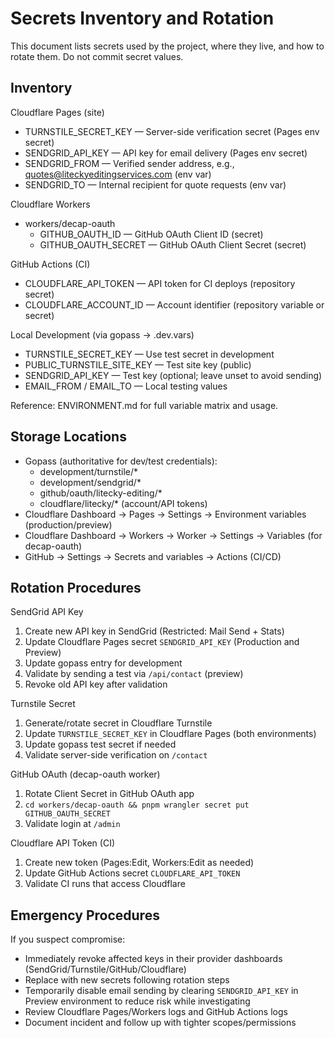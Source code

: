 # Secrets Inventory and Rotation

This document lists secrets used by the project, where they live, and how to rotate them. Do not commit secret values.

## Inventory

Cloudflare Pages (site)
- TURNSTILE_SECRET_KEY — Server-side verification secret (Pages env secret)
- SENDGRID_API_KEY — API key for email delivery (Pages env secret)
- SENDGRID_FROM — Verified sender address, e.g., quotes@liteckyeditingservices.com (env var)
- SENDGRID_TO — Internal recipient for quote requests (env var)

Cloudflare Workers
- workers/decap-oauth
  - GITHUB_OAUTH_ID — GitHub OAuth Client ID (secret)
  - GITHUB_OAUTH_SECRET — GitHub OAuth Client Secret (secret)

GitHub Actions (CI)
- CLOUDFLARE_API_TOKEN — API token for CI deploys (repository secret)
- CLOUDFLARE_ACCOUNT_ID — Account identifier (repository variable or secret)

Local Development (via gopass → .dev.vars)
- TURNSTILE_SECRET_KEY — Use test secret in development
- PUBLIC_TURNSTILE_SITE_KEY — Test site key (public)
- SENDGRID_API_KEY — Test key (optional; leave unset to avoid sending)
- EMAIL_FROM / EMAIL_TO — Local testing values

Reference: ENVIRONMENT.md for full variable matrix and usage.

## Storage Locations

- Gopass (authoritative for dev/test credentials):
  - development/turnstile/*
  - development/sendgrid/*
  - github/oauth/litecky-editing/*
  - cloudflare/litecky/* (account/API tokens)
- Cloudflare Dashboard → Pages → Settings → Environment variables (production/preview)
- Cloudflare Dashboard → Workers → Worker → Settings → Variables (for decap-oauth)
- GitHub → Settings → Secrets and variables → Actions (CI/CD)

## Rotation Procedures

SendGrid API Key
1. Create new API key in SendGrid (Restricted: Mail Send + Stats)
2. Update Cloudflare Pages secret `SENDGRID_API_KEY` (Production and Preview)
3. Update gopass entry for development
4. Validate by sending a test via `/api/contact` (preview)
5. Revoke old API key after validation

Turnstile Secret
1. Generate/rotate secret in Cloudflare Turnstile
2. Update `TURNSTILE_SECRET_KEY` in Cloudflare Pages (both environments)
3. Update gopass test secret if needed
4. Validate server-side verification on `/contact`

GitHub OAuth (decap-oauth worker)
1. Rotate Client Secret in GitHub OAuth app
2. `cd workers/decap-oauth && pnpm wrangler secret put GITHUB_OAUTH_SECRET`
3. Validate login at `/admin`

Cloudflare API Token (CI)
1. Create new token (Pages:Edit, Workers:Edit as needed)
2. Update GitHub Actions secret `CLOUDFLARE_API_TOKEN`
3. Validate CI runs that access Cloudflare

## Emergency Procedures

If you suspect compromise:
- Immediately revoke affected keys in their provider dashboards (SendGrid/Turnstile/GitHub/Cloudflare)
- Replace with new secrets following rotation steps
- Temporarily disable email sending by clearing `SENDGRID_API_KEY` in Preview environment to reduce risk while investigating
- Review Cloudflare Pages/Workers logs and GitHub Actions logs
- Document incident and follow up with tighter scopes/permissions

